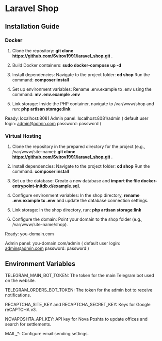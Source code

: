# Laravel Shop
## Installation Guide
### Docker
1) Clone the repository:
   **git clone https://github.com/Svirov1991/laravel_shop.git .**

2) Build Docker containers:
   **sudo docker-compose up -d**

3) Install dependencies:
Navigate to the project folder:
   **cd shop**
Run the command:
   **composer install**

4) Set up environment variables:
Rename .env.example to .env using the command:
   **mv .env.example .env**

5) Link storage:
Inside the PHP container, navigate to /var/www/shop and run:
   **php artisan storage:link**

Ready: localhost:8081
Admin panel: localhost:8081/admin ( default user login: admin@admin.com password: password )

### Virtual Hosting
1) Clone the repository in the prepared directory for the project (e.g., /var/www/site-name):
   **git clone https://github.com/Svirov1991/laravel_shop.git .**

2) Install dependencies:
Navigate to the project folder:
   **cd shop**
Run the command:
   **composer install**

3) Set up the database:
Create a new database and **import the file docker-entrypoint-initdb.d/example.sql.**

4) Configure environment variables:
In the shop directory, **rename .env.example to .env** and update the database connection settings.

5) Link storage:
In the shop directory, run:
   **php artisan storage:link**

6) Configure the domain:
Point your domain to the shop folder (e.g., /var/www/site-name/shop).

Ready: you-domain.com

Admin panel: you-domain.com/admin ( default user login: admin@admin.com password: password )

## Environment Variables
TELEGRAM_MAIN_BOT_TOKEN: The token for the main Telegram bot used on the website.

TELEGRAM_ORDERS_BOT_TOKEN: The token for the admin bot to receive notifications.

RECAPTCHA_SITE_KEY and RECAPTCHA_SECRET_KEY: Keys for Google reCAPTCHA v3.

NOVAPOSHTA_API_KEY: API key for Nova Poshta to update offices and search for settlements.

MAIL_*: Configure email sending settings.
